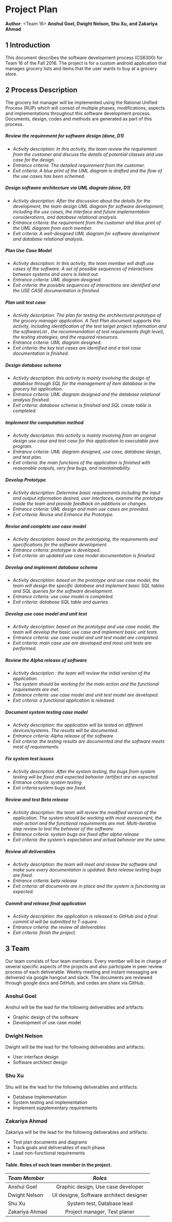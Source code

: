 # Project Plan 
**Author**: <Team 16> **Anshul Goel, Dwight Nelson, Shu Xu, and Zakariya Ahmad**

## 1 Introduction

This document describes the software development process (CS6300) for Team 16  of the Fall 2016. The project is for a custom android application that manages grocery lists and items that the user wants to buy at a grocery store. 

## 2 Process Description

The grocery list manager will be implemented using the Rational Unified Process (RUP) which will consist of multiple phases, modifications, aspects and implementations throughout this software development process. Documents, design, codes and methods are generated as part of this process. 

##### *Review the requirement for software design* (done, D1) 
* *Activity description: In this activity, the team review the requirement from the customer and discuss the details of potential classes and use case for the design.*
* *Entrance criteria: The detailed requirement from the customer.*
* *Exit criteria: A blue print of the UML diagram is drafted and the flow of the use cases has been schemed.*

#####  *Design software architecture via UML diagram* (done, D1) 
* *Activity description: After the discussion about the details for the development, the team design UML diagram for software development, including the use cases, the interface and future implementation considerations, and database relational analysis.*
* *Entrance criteria: the requirement from the customer and blue print of the UML diagram from each member.*
* *Exit criteria: A well-designed UML diagram for software development and database relational analysis.*

##### *Plan Use Case Model*
* *Activity description: In this activity, the team member will draft use cases of the software.  A set of possible sequences of interactions between systems and users is listed out.*
* *Entrance criteria: UML diagram designed.*
* *Exit criteria: the possible sequences of interactions are identified and the USE CASE documentation is finished.*


##### *Plan unit test case*
* *Activity description: The plan for testing the architectural prototype of the grocery manager application. A Test Plan document supports this activity, including identification of the test target project information and the softwareList , the recommendation of test requirements (high level), the testing strategies, and the required resources.*
* *Entrance criteria: UML diagram designed.*
* *Exit criteria: the key test cases are identified and a test case documentation is finished.*

##### *Design database schema*
* *Activity description: this activity is mainly involving the design of database through SQL for the management of item database in the grocery list application.*
* *Entrance criteria: UML diagram designed and the database relational analysis finished.*
* *Exit criteria: database schema is finished and SQL create table is completed.*

##### *Implement the computation method*
* *Activity description: this activity is mainly involving from an original design use case and test case for this application to executable java program.*
* *Entrance criteria: UML diagram designed, use case, database design, and test plan.*
* *Exit criteria: the main functions of the application is finished with reasonable outputs, very few bugs, and maintainability.*

##### *Develop Prototype*
* *Activity description: Determine basic requirements including the input and output information desired, user interfaces, examine the prototype inside the team and provide feedback on additions or changes.*
* *Entrance criteria: UML design and main use cases are provided.*
* *Exit criteria: Revise and Enhance the Prototype.*

##### *Revise and complete use case model*
* *Activity description: based on the prototyping, the requirements and specifications for the software development.*
* *Entrance criteria: prototype is developed.*
* *Exit criteria: an updated use case model documentation is finished.*


##### *Develop and implement database schema*
* *Activity description: based on the prototype and use case model, the team will design the specific database and implement basic SQL tables and SQL queries for the software development.*
* *Entrance criteria: use case model is completed.*
* *Exit criteria: database SQL table and queries.*

##### *Develop use case model and unit test*
* *Activity description: based on the prototype and use case model, the team will develop the basic use case and implement basic unit tests.*
* *Entrance criteria: use case model and unit test model are completed.*
* *Exit criteria: main case use are developed and most unit tests are performed.*


##### *Review the Alpha release of software*
* *Activity description : the team will review the initial version of the application.*
* *The system should be working for the main action and the functional requirements are met.*
* *Entrance criteria: use case model and unit test model are developed.*
* *Exit criteria: a functional application is released.*


##### *Document system testing case model*
* *Activity description: the application will be tested on different devices/systems. The results will be documented.*
* *Entrance criteria: Alpha release of the software*
* *Exit criteria: the testing results are documented and the software meets most of requirements.*


##### *Fix system test issues*
* *Activity description: After the system testing, the bugs from system testing will be fixed and expected behavior /artifact are as expected.*
* *Entrance criteria: system testing*
* *Exit criteria:system bugs are fixed.*
##### *Review and test Beta release*
* *Activity description: the team will review the modified version of the application. The system should be working with most assessment, the main action and the functional requirements are met. Multi-iterative step review to test the behavior of the software.*
* *Entrance criteria: system bugs are fixed after alpha release*
* *Exit criteria: the system’s expectation and actual behavior are the same.*

##### *Review all deliverables*
* *Activity description: the team will meet and review the software and make sure every documentation is updated. Beta release testing bugs are fixed.*
* *Entrance criteria: beta release*
* *Exit criteria: all documents are in place and the system is functioning as expected.*

##### *Commit and release final application*
* *Activity description: the application is released to GitHub and a final commit id will be submitted to T-square.*
* *Entrance criteria: the review all deliverables*
* *Exit criteria: finish the project.*


## 3 Team
Our team consists of four team members. Every member will be in charge of several specific aspects of the projects and also participate in peer review process of each deliverable. Weekly meeting and instant messaging are delivered via google hangout and slack. The documents are reviewed through google docs and GitHub, and codes are share via GitHub.


### Anshul Goel
Anshul will be the lead for the following deliverables and artifacts:
- Graphic design of the software
- Development of use case model  


### Dwight Nelson
Dwight will be the lead for the following deliverables and artifacts:
- User interface design
- Software architect design

### Shu Xu
Shu will be the lead for the following deliverables and artifacts:
- Database implementation
- System testing and implementation
- Implement supplementary requirements


### Zakariya Ahmad
Zakariya will be the lead for the following deliverables and artifacts:
- Test plan documents and diagrams
- Track goals and deliverables of each phase
- Lead non-functional requirements


#### Table. Roles of each team member in the project.

| *Team Member*    | *Roles*                         |
| :------------- |:----------------------------------:| 
| Anshul Goel    | Graphic design, Use case developer  |
| Dwight Nelson  | UI designe, Software architect designer|  
| Shu Xu         | System test, Database lead |    
| Zakariya Ahmad | Project manager, Test planer |   

